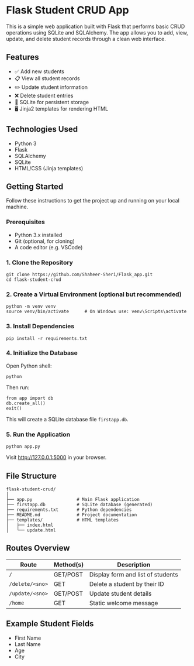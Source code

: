 
Flask Student CRUD App
=======================

This is a simple web application built with Flask that performs basic CRUD operations using SQLite and SQLAlchemy. The app allows you to add, view, update, and delete student records through a clean web interface.

Features
--------

- ✅ Add new students
- 📋 View all student records
- ✏️ Update student information
- ❌ Delete student entries
- 🧩 SQLite for persistent storage
- 🖥️ Jinja2 templates for rendering HTML

Technologies Used
-----------------

- Python 3
- Flask
- SQLAlchemy
- SQLite
- HTML/CSS (Jinja templates)

Getting Started
---------------

Follow these instructions to get the project up and running on your local machine.

### Prerequisites

- Python 3.x installed
- Git (optional, for cloning)
- A code editor (e.g. VSCode)

### 1. Clone the Repository

```
git clone https://github.com/Shaheer-Sheri/Flask_app.git
cd flask-student-crud
```

### 2. Create a Virtual Environment (optional but recommended)

```
python -m venv venv
source venv/bin/activate      # On Windows use: venv\Scripts\activate
```

### 3. Install Dependencies

```
pip install -r requirements.txt
```

### 4. Initialize the Database

Open Python shell:

```
python
```

Then run:

```
from app import db
db.create_all()
exit()
```

This will create a SQLite database file `firstapp.db`.

### 5. Run the Application

```
python app.py
```

Visit http://127.0.0.1:5000 in your browser.

File Structure
--------------

```
flask-student-crud/
│
├── app.py                 # Main Flask application
├── firstapp.db            # SQLite database (generated)
├── requirements.txt       # Python dependencies
├── README.md              # Project documentation
├── templates/             # HTML templates
│   ├── index.html
│   └── update.html
```

Routes Overview
---------------

| Route             | Method(s) | Description                          |
|------------------|-----------|--------------------------------------|
| `/`              | GET/POST  | Display form and list of students    |
| `/delete/<sno>`  | GET       | Delete a student by their ID         |
| `/update/<sno>`  | GET/POST  | Update student details               |
| `/home`          | GET       | Static welcome message               |

Example Student Fields
----------------------

- First Name
- Last Name
- Age
- City



